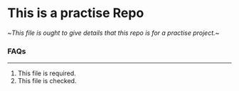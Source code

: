 # This is a practise Repo
~*This file is ought to give details that this repo is for a practise project.*~
### FAQs
---
1. This file is required.
2. This file is checked.
